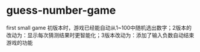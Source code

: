 # guess-number-game
first small game
初版本时，游戏已经能自动从1~100中随机选出数字；2版本的改动为：显示每次猜测结果时更智能化；3版本改动为：添加了输入负数自动结束游戏的功能
